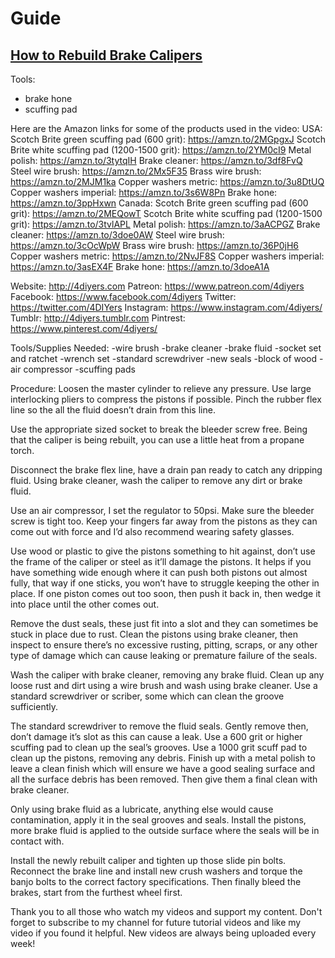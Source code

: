# Guide
## [How to Rebuild Brake Calipers](https://youtu.be/8_6WevdusdA?t=324)
Tools:
- brake hone
- scuffing pad


Here are the Amazon links for some of the products used in the video:
USA:
Scotch Brite green scuffing pad (600 grit): https://amzn.to/2MGpgxJ
Scotch Brite white scuffing pad (1200-1500 grit): https://amzn.to/2YM0cI9
Metal polish: https://amzn.to/3tytqIH
Brake cleaner: https://amzn.to/3df8FvQ
Steel wire brush: https://amzn.to/2Mx5F35
Brass wire brush: https://amzn.to/2MJM1ka
Copper washers metric: https://amzn.to/3u8DtUQ
Copper washers imperial: https://amzn.to/3s6W8Pn
Brake hone: https://amzn.to/3ppHxwn
Canada:
Scotch Brite green scuffing pad (600 grit): https://amzn.to/2MEQowT
Scotch Brite white scuffing pad (1200-1500 grit): https://amzn.to/3tvlAPL
Metal polish: https://amzn.to/3aACPGZ
Brake cleaner: https://amzn.to/3doe0AW
Steel wire brush: https://amzn.to/3cOcWpW
Brass wire brush: https://amzn.to/36P0jH6
Copper washers metric: https://amzn.to/2NvJF8S
Copper washers imperial: https://amzn.to/3asEX4F
Brake hone: https://amzn.to/3doeA1A

Website: http://4diyers.com
Patreon: https://www.patreon.com/4diyers
Facebook: https://www.facebook.com/4diyers
Twitter: https://twitter.com/4DIYers
Instagram: https://www.instagram.com/4diyers/
Tumblr: http://4diyers.tumblr.com
Pintrest: https://www.pinterest.com/4diyers/

Tools/Supplies Needed:
-wire brush
-brake cleaner
-brake fluid
-socket set and ratchet
-wrench set
-standard screwdriver
-new seals
-block of wood
-air compressor
-scuffing pads

Procedure:
Loosen the master cylinder to relieve any pressure. Use large interlocking pliers to compress the pistons if possible. Pinch the rubber flex line so the all the fluid doesn’t drain from this line. 

Use the appropriate sized socket to break the bleeder screw free. Being that the caliper is being rebuilt, you can use a little heat from a propane torch. 

Disconnect the brake flex line, have a drain pan ready to catch any dripping fluid. Using brake cleaner, wash the caliper to remove any dirt or brake fluid. 

Use an air compressor, I set the regulator to 50psi. Make sure the bleeder screw is tight too. Keep your fingers far away from the pistons as they can come out with force and I’d also recommend wearing safety glasses. 

Use wood or plastic to give the pistons something to hit against, don’t use the frame of the caliper or steel as it’ll damage the pistons. It helps if you have something wide enough where it can push both pistons out almost fully, that way if one sticks, you won’t have to struggle keeping the other in place. If one piston comes out too soon, then push it back in, then wedge it into place until the other comes out. 

Remove the dust seals, these just fit into a slot and they can sometimes be stuck in place due to rust. Clean the pistons using brake cleaner, then inspect to ensure there’s no excessive rusting, pitting, scraps, or any other type of damage which can cause leaking or premature failure of the seals. 

Wash the caliper with brake cleaner, removing any brake fluid. Clean up any loose rust and dirt using a wire brush and wash using brake cleaner. Use a standard screwdriver or scriber, some which can clean the groove sufficiently.

The standard screwdriver to remove the fluid seals. Gently remove then, don’t damage it’s slot as this can cause a leak. Use a 600 grit or higher scuffing pad to clean up the seal’s grooves. Use a 1000 grit scuff pad to clean up the pistons, removing any debris. Finish up with a metal polish to leave a clean finish which will ensure we have a good sealing surface and all the surface debris has been removed. Then give them a final clean with brake cleaner.

Only using brake fluid as a lubricate, anything else would cause contamination, apply it in the seal grooves and seals. Install the pistons, more brake fluid is applied to the outside surface where the seals will be in contact with.

Install the newly rebuilt caliper and tighten up those slide pin bolts. Reconnect the brake line and install new crush washers and torque the banjo bolts to the correct factory specifications. Then finally bleed the brakes, start from the furthest wheel first. 

Thank you to all those who watch my videos and support my content. Don't forget to subscribe to my channel for future tutorial videos and like my video if you found it helpful. New videos are always being uploaded every week!
